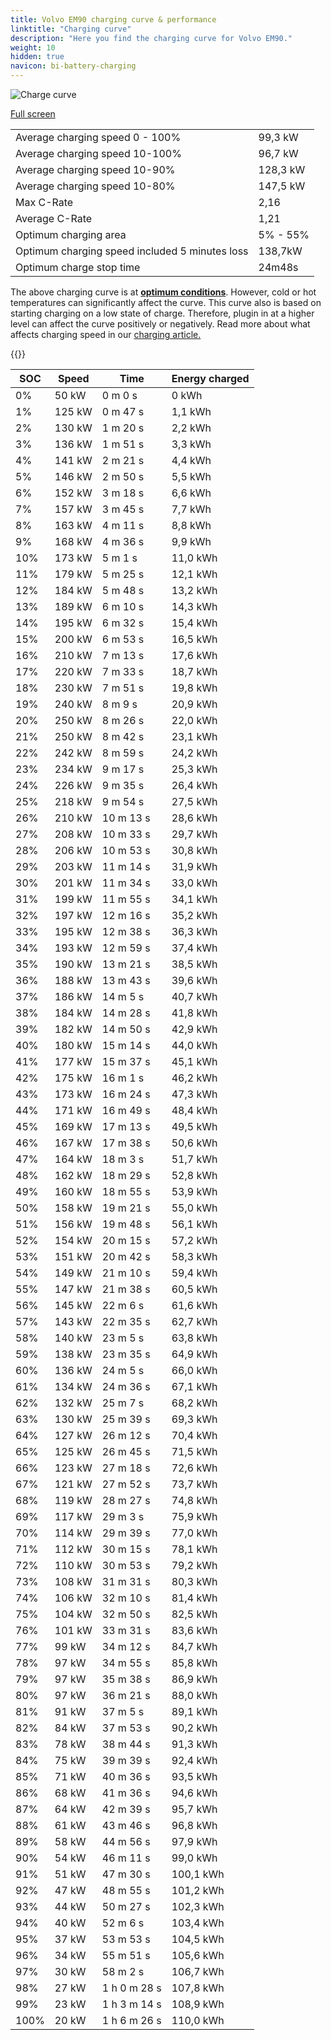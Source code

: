 ```yaml
---
title: Volvo EM90 charging curve & performance
linktitle: "Charging curve"
description: "Here you find the charging curve for Volvo EM90."
weight: 10
hidden: true
navicon: bi-battery-charging
---
```

<!-- markdownlint-disable MD033 -->
<img src="../chargingcurve.svg" alt="Charge curve" class="img-fluid">

[Full screen](../chargingcurve.svg)


<table class="table table-striped">
<tbody>
<tr>
<td>Average charging speed 0 - 100%</td><td>99,3 kW</td>
</tr>
<tr>
<td>Average charging speed 10-100%</td><td>96,7 kW</td>
</tr>
<tr>
<td>Average charging speed 10-90%</td><td>128,3 kW</td>
</tr>
<tr>
<td>Average charging speed 10-80%</td><td>147,5 kW</td>
</tr>
<tr>
<td>Max C-Rate</td><td>2,16</td>
</tr>
<tr>
<td>Average C-Rate</td><td>1,21</td>
</tr>
<tr>
<td>Optimum charging area</td><td>5% - 55%</td>
</tr>
<tr>
<td>Optimum charging speed included 5 minutes loss</td><td>138,7kW</td>
</tr>
<tr>
<td>Optimum charge stop time</td><td>24m48s</td>
</tr>
</tbody>
</table>


The above charging curve is at **[optimum conditions](../../../../../technology/battery/charging/#temperature)**. However, cold or hot temperatures can significantly affect the curve. This curve also is based on starting charging on a low state of charge. Therefore, plugin in at a higher level can affect the curve positively or negatively. Read more about what affects charging speed in our [charging article.](../../../../../technology/battery/charging/)


{{<evkxdisplayaddarticle />}}
<table class="table table-striped">
<thead>
<tr><th>SOC</th><th>Speed</th><th>Time</th><th>Energy charged</th></tr>
</thead>
<tbody>
<tr>
<td>0%</td><td>50 kW</td><td> 0 m 0 s </td><td>0 kWh </td>
</tr>
<tr>
<td>1%</td><td>125 kW</td><td> 0 m 47 s </td><td>1,1 kWh </td>
</tr>
<tr>
<td>2%</td><td>130 kW</td><td> 1 m 20 s </td><td>2,2 kWh </td>
</tr>
<tr>
<td>3%</td><td>136 kW</td><td> 1 m 51 s </td><td>3,3 kWh </td>
</tr>
<tr>
<td>4%</td><td>141 kW</td><td> 2 m 21 s </td><td>4,4 kWh </td>
</tr>
<tr>
<td>5%</td><td>146 kW</td><td> 2 m 50 s </td><td>5,5 kWh </td>
</tr>
<tr>
<td>6%</td><td>152 kW</td><td> 3 m 18 s </td><td>6,6 kWh </td>
</tr>
<tr>
<td>7%</td><td>157 kW</td><td> 3 m 45 s </td><td>7,7 kWh </td>
</tr>
<tr>
<td>8%</td><td>163 kW</td><td> 4 m 11 s </td><td>8,8 kWh </td>
</tr>
<tr>
<td>9%</td><td>168 kW</td><td> 4 m 36 s </td><td>9,9 kWh </td>
</tr>
<tr>
<td>10%</td><td>173 kW</td><td> 5 m 1 s </td><td>11,0 kWh </td>
</tr>
<tr>
<td>11%</td><td>179 kW</td><td> 5 m 25 s </td><td>12,1 kWh </td>
</tr>
<tr>
<td>12%</td><td>184 kW</td><td> 5 m 48 s </td><td>13,2 kWh </td>
</tr>
<tr>
<td>13%</td><td>189 kW</td><td> 6 m 10 s </td><td>14,3 kWh </td>
</tr>
<tr>
<td>14%</td><td>195 kW</td><td> 6 m 32 s </td><td>15,4 kWh </td>
</tr>
<tr>
<td>15%</td><td>200 kW</td><td> 6 m 53 s </td><td>16,5 kWh </td>
</tr>
<tr>
<td>16%</td><td>210 kW</td><td> 7 m 13 s </td><td>17,6 kWh </td>
</tr>
<tr>
<td>17%</td><td>220 kW</td><td> 7 m 33 s </td><td>18,7 kWh </td>
</tr>
<tr>
<td>18%</td><td>230 kW</td><td> 7 m 51 s </td><td>19,8 kWh </td>
</tr>
<tr>
<td>19%</td><td>240 kW</td><td> 8 m 9 s </td><td>20,9 kWh </td>
</tr>
<tr>
<td>20%</td><td>250 kW</td><td> 8 m 26 s </td><td>22,0 kWh </td>
</tr>
<tr>
<td>21%</td><td>250 kW</td><td> 8 m 42 s </td><td>23,1 kWh </td>
</tr>
<tr>
<td>22%</td><td>242 kW</td><td> 8 m 59 s </td><td>24,2 kWh </td>
</tr>
<tr>
<td>23%</td><td>234 kW</td><td> 9 m 17 s </td><td>25,3 kWh </td>
</tr>
<tr>
<td>24%</td><td>226 kW</td><td> 9 m 35 s </td><td>26,4 kWh </td>
</tr>
<tr>
<td>25%</td><td>218 kW</td><td> 9 m 54 s </td><td>27,5 kWh </td>
</tr>
<tr>
<td>26%</td><td>210 kW</td><td> 10 m 13 s </td><td>28,6 kWh </td>
</tr>
<tr>
<td>27%</td><td>208 kW</td><td> 10 m 33 s </td><td>29,7 kWh </td>
</tr>
<tr>
<td>28%</td><td>206 kW</td><td> 10 m 53 s </td><td>30,8 kWh </td>
</tr>
<tr>
<td>29%</td><td>203 kW</td><td> 11 m 14 s </td><td>31,9 kWh </td>
</tr>
<tr>
<td>30%</td><td>201 kW</td><td> 11 m 34 s </td><td>33,0 kWh </td>
</tr>
<tr>
<td>31%</td><td>199 kW</td><td> 11 m 55 s </td><td>34,1 kWh </td>
</tr>
<tr>
<td>32%</td><td>197 kW</td><td> 12 m 16 s </td><td>35,2 kWh </td>
</tr>
<tr>
<td>33%</td><td>195 kW</td><td> 12 m 38 s </td><td>36,3 kWh </td>
</tr>
<tr>
<td>34%</td><td>193 kW</td><td> 12 m 59 s </td><td>37,4 kWh </td>
</tr>
<tr>
<td>35%</td><td>190 kW</td><td> 13 m 21 s </td><td>38,5 kWh </td>
</tr>
<tr>
<td>36%</td><td>188 kW</td><td> 13 m 43 s </td><td>39,6 kWh </td>
</tr>
<tr>
<td>37%</td><td>186 kW</td><td> 14 m 5 s </td><td>40,7 kWh </td>
</tr>
<tr>
<td>38%</td><td>184 kW</td><td> 14 m 28 s </td><td>41,8 kWh </td>
</tr>
<tr>
<td>39%</td><td>182 kW</td><td> 14 m 50 s </td><td>42,9 kWh </td>
</tr>
<tr>
<td>40%</td><td>180 kW</td><td> 15 m 14 s </td><td>44,0 kWh </td>
</tr>
<tr>
<td>41%</td><td>177 kW</td><td> 15 m 37 s </td><td>45,1 kWh </td>
</tr>
<tr>
<td>42%</td><td>175 kW</td><td> 16 m 1 s </td><td>46,2 kWh </td>
</tr>
<tr>
<td>43%</td><td>173 kW</td><td> 16 m 24 s </td><td>47,3 kWh </td>
</tr>
<tr>
<td>44%</td><td>171 kW</td><td> 16 m 49 s </td><td>48,4 kWh </td>
</tr>
<tr>
<td>45%</td><td>169 kW</td><td> 17 m 13 s </td><td>49,5 kWh </td>
</tr>
<tr>
<td>46%</td><td>167 kW</td><td> 17 m 38 s </td><td>50,6 kWh </td>
</tr>
<tr>
<td>47%</td><td>164 kW</td><td> 18 m 3 s </td><td>51,7 kWh </td>
</tr>
<tr>
<td>48%</td><td>162 kW</td><td> 18 m 29 s </td><td>52,8 kWh </td>
</tr>
<tr>
<td>49%</td><td>160 kW</td><td> 18 m 55 s </td><td>53,9 kWh </td>
</tr>
<tr>
<td>50%</td><td>158 kW</td><td> 19 m 21 s </td><td>55,0 kWh </td>
</tr>
<tr>
<td>51%</td><td>156 kW</td><td> 19 m 48 s </td><td>56,1 kWh </td>
</tr>
<tr>
<td>52%</td><td>154 kW</td><td> 20 m 15 s </td><td>57,2 kWh </td>
</tr>
<tr>
<td>53%</td><td>151 kW</td><td> 20 m 42 s </td><td>58,3 kWh </td>
</tr>
<tr>
<td>54%</td><td>149 kW</td><td> 21 m 10 s </td><td>59,4 kWh </td>
</tr>
<tr>
<td>55%</td><td>147 kW</td><td> 21 m 38 s </td><td>60,5 kWh </td>
</tr>
<tr>
<td>56%</td><td>145 kW</td><td> 22 m 6 s </td><td>61,6 kWh </td>
</tr>
<tr>
<td>57%</td><td>143 kW</td><td> 22 m 35 s </td><td>62,7 kWh </td>
</tr>
<tr>
<td>58%</td><td>140 kW</td><td> 23 m 5 s </td><td>63,8 kWh </td>
</tr>
<tr>
<td>59%</td><td>138 kW</td><td> 23 m 35 s </td><td>64,9 kWh </td>
</tr>
<tr>
<td>60%</td><td>136 kW</td><td> 24 m 5 s </td><td>66,0 kWh </td>
</tr>
<tr>
<td>61%</td><td>134 kW</td><td> 24 m 36 s </td><td>67,1 kWh </td>
</tr>
<tr>
<td>62%</td><td>132 kW</td><td> 25 m 7 s </td><td>68,2 kWh </td>
</tr>
<tr>
<td>63%</td><td>130 kW</td><td> 25 m 39 s </td><td>69,3 kWh </td>
</tr>
<tr>
<td>64%</td><td>127 kW</td><td> 26 m 12 s </td><td>70,4 kWh </td>
</tr>
<tr>
<td>65%</td><td>125 kW</td><td> 26 m 45 s </td><td>71,5 kWh </td>
</tr>
<tr>
<td>66%</td><td>123 kW</td><td> 27 m 18 s </td><td>72,6 kWh </td>
</tr>
<tr>
<td>67%</td><td>121 kW</td><td> 27 m 52 s </td><td>73,7 kWh </td>
</tr>
<tr>
<td>68%</td><td>119 kW</td><td> 28 m 27 s </td><td>74,8 kWh </td>
</tr>
<tr>
<td>69%</td><td>117 kW</td><td> 29 m 3 s </td><td>75,9 kWh </td>
</tr>
<tr>
<td>70%</td><td>114 kW</td><td> 29 m 39 s </td><td>77,0 kWh </td>
</tr>
<tr>
<td>71%</td><td>112 kW</td><td> 30 m 15 s </td><td>78,1 kWh </td>
</tr>
<tr>
<td>72%</td><td>110 kW</td><td> 30 m 53 s </td><td>79,2 kWh </td>
</tr>
<tr>
<td>73%</td><td>108 kW</td><td> 31 m 31 s </td><td>80,3 kWh </td>
</tr>
<tr>
<td>74%</td><td>106 kW</td><td> 32 m 10 s </td><td>81,4 kWh </td>
</tr>
<tr>
<td>75%</td><td>104 kW</td><td> 32 m 50 s </td><td>82,5 kWh </td>
</tr>
<tr>
<td>76%</td><td>101 kW</td><td> 33 m 31 s </td><td>83,6 kWh </td>
</tr>
<tr>
<td>77%</td><td>99 kW</td><td> 34 m 12 s </td><td>84,7 kWh </td>
</tr>
<tr>
<td>78%</td><td>97 kW</td><td> 34 m 55 s </td><td>85,8 kWh </td>
</tr>
<tr>
<td>79%</td><td>97 kW</td><td> 35 m 38 s </td><td>86,9 kWh </td>
</tr>
<tr>
<td>80%</td><td>97 kW</td><td> 36 m 21 s </td><td>88,0 kWh </td>
</tr>
<tr>
<td>81%</td><td>91 kW</td><td> 37 m 5 s </td><td>89,1 kWh </td>
</tr>
<tr>
<td>82%</td><td>84 kW</td><td> 37 m 53 s </td><td>90,2 kWh </td>
</tr>
<tr>
<td>83%</td><td>78 kW</td><td> 38 m 44 s </td><td>91,3 kWh </td>
</tr>
<tr>
<td>84%</td><td>75 kW</td><td> 39 m 39 s </td><td>92,4 kWh </td>
</tr>
<tr>
<td>85%</td><td>71 kW</td><td> 40 m 36 s </td><td>93,5 kWh </td>
</tr>
<tr>
<td>86%</td><td>68 kW</td><td> 41 m 36 s </td><td>94,6 kWh </td>
</tr>
<tr>
<td>87%</td><td>64 kW</td><td> 42 m 39 s </td><td>95,7 kWh </td>
</tr>
<tr>
<td>88%</td><td>61 kW</td><td> 43 m 46 s </td><td>96,8 kWh </td>
</tr>
<tr>
<td>89%</td><td>58 kW</td><td> 44 m 56 s </td><td>97,9 kWh </td>
</tr>
<tr>
<td>90%</td><td>54 kW</td><td> 46 m 11 s </td><td>99,0 kWh </td>
</tr>
<tr>
<td>91%</td><td>51 kW</td><td> 47 m 30 s </td><td>100,1 kWh </td>
</tr>
<tr>
<td>92%</td><td>47 kW</td><td> 48 m 55 s </td><td>101,2 kWh </td>
</tr>
<tr>
<td>93%</td><td>44 kW</td><td> 50 m 27 s </td><td>102,3 kWh </td>
</tr>
<tr>
<td>94%</td><td>40 kW</td><td> 52 m 6 s </td><td>103,4 kWh </td>
</tr>
<tr>
<td>95%</td><td>37 kW</td><td> 53 m 53 s </td><td>104,5 kWh </td>
</tr>
<tr>
<td>96%</td><td>34 kW</td><td> 55 m 51 s </td><td>105,6 kWh </td>
</tr>
<tr>
<td>97%</td><td>30 kW</td><td> 58 m 2 s </td><td>106,7 kWh </td>
</tr>
<tr>
<td>98%</td><td>27 kW</td><td>1 h 0 m 28 s </td><td>107,8 kWh </td>
</tr>
<tr>
<td>99%</td><td>23 kW</td><td>1 h 3 m 14 s </td><td>108,9 kWh </td>
</tr>
<tr>
<td>100%</td><td>20 kW</td><td>1 h 6 m 26 s </td><td>110,0 kWh </td>
</tr>
</tbody>
</table>

